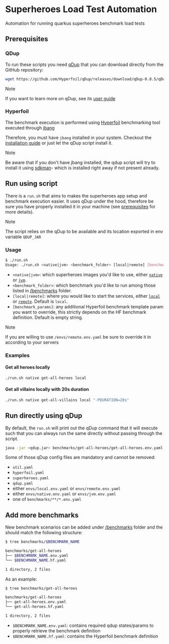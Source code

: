 # Superheroes Load Test Automation
Automation for running quarkus superheroes benchmark load tests

## Prerequisites

### QDup
To run these scripts you need [qDup](https://github.com/Hyperfoil/qDup) that you can download directly from the GitHub repository:

```bash
wget https://github.com/Hyperfoil/qDup/releases/download/qDup-0.8.5/qDup-0.8.5-uber.jar
```

> [!NOTE]
> If you want to learn more on qDup, see its [user guide](https://github.com/Hyperfoil/qDup/blob/master/docs/userguide.adoc)


### Hyperfoil

The benchmark execution is performed using [Hyperfoil](https://github.com/Hyperfoil/Hyperfoil/) benchmarking tool executed through [jbang](https://www.jbang.dev/documentation/guide/latest)

Therefore, you must have `jbang` installed in your system. Checkout the [installation guide](https://www.jbang.dev/documentation/guide/latest/installation.html) or just let the qDup script install it.

> [!NOTE]
> Be aware that if you don't have jbang installed, the qdup script will try to install it using [sdkman](https://sdkman.io/)- which is installed right away if not present already.

## Run using script

There is a `run.sh` that aims to makes the superheroes app setup and benchmark execution easier.
It uses qDup under the hood, therefore be sure you have properly installed it in your machine (see [prerequisites](#prerequisites) for more details).

> [!NOTE]
> The script relies on the qDup to be available and its location exported in env variable `QDUP_JAR`

### Usage

```bash
$ ./run.sh
Usage: ./run.sh <native|jvm> <benchmark_folder> [local|remote] [benchmark_params]
```

* `<native|jvm>`:       which superheroes images you'd like to use, either [`native`](/envs/native.env.yaml) or [`jvm`](/envs/jvm.env.yaml).
* `<benchmark_folder>`: which benchmark you'd like to run among those listed in [/benchmarks](/benchmarks/) folder.
* `[local|remote]`:     where you would like to start the services, either [`local`](/envs/local.env.yaml) or [`remote`](/envs/remote.env.yaml). Default is `local`.
* `[benchmark_params]`: any additional Hyperfoil benchmark template param you want to override, this strictly depends on the HF benchmark definition. Default is empty string.

> [!NOTE]
> If you are willing to use `/envs/remote.env.yaml` be sure to override it in according to your servers

### Examples

#### Get all heroes locally

```bash
./run.sh native get-all-heroes local
```

#### Get all villains locally with 20s duration

```bash
./run.sh native get-all-villains local "-PDURATION=20s"
```

## Run directly using qDup

By default, the `run.sh` will print out the qDup command that it will execute such that you can always 
run the same directly without passing through the script.

```bash
java -jar <qdup.jar> benchmarks/get-all-heroes/get-all-heroes.env.yaml envs/local.env.yaml envs/native.env.yaml util.yaml hyperfoil.yaml superheroes.yaml qdup.yaml
```

Some of those qDup config files are mandatory and cannot be removed:
- `util.yaml`
- `hyperfoil.yaml`
- `superheroes.yaml`
- `qdup.yaml`
- either `envs/local.env.yaml` or `envs/remote.env.yaml`
- either `envs/native.env.yaml` or `envs/jvm.env.yaml`
- one of `benchmarks/**/*.env.yaml`


## Add more benchmarks

New benchmark scenarios can be added under [/benchmarks](/benchmarks/) folder and the should match the following structure:

```bash
$ tree benchmarks/$BENCHMARK_NAME

benchmarks/get-all-heroes
├── $BENCHMARK_NAME.env.yaml
└── $BENCHMARK_NAME.hf.yaml

1 directory, 2 files
```

As an example:

```bash
$ tree benchmarks/get-all-heroes

benchmarks/get-all-heroes
├── get-all-heroes.env.yaml
└── get-all-heroes.hf.yaml

1 directory, 2 files
```

* `$BENCHMARK_NAME.env.yaml`: contains required qdup states/params to properly retrieve the benchmark definition
* `$BENCHMARK_NAME.hf.yaml`: contains the Hyperfoil benchmark definition